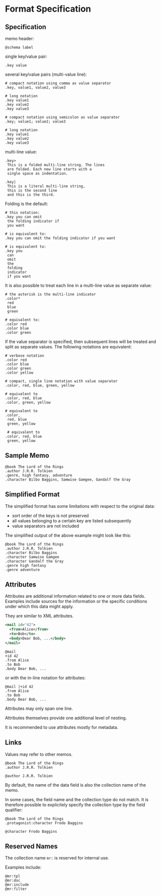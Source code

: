 # Format Specification

## Specification

memo header:

```
@schema label
```

single key/value pair:
```
.key value
```

several key/value pairs (multi-value line):

```
# compact notation using comma as value separator
.key, value1, value2, value3

# long notation
.key value1
.key value2
.key value3
```

```
# compact notation using semicolon as value separator
.key; value1; value2; value3

# long notation
.key value1
.key value2
.key value3
```

multi-line value:

```
.key>
 This is a folded multi-line string. The lines
 are folded. Each new line starts with a
 single space as indentation.

.key|
 This is a literal multi-line string,
 this is the second line
 and this is the third.
```

Folding is the default:

```
# this notation:
.key you can omit
 the folding indicator if
 you want

# is equivalent to:
.key you can omit the folding indicator if you want

# is equivalent to:
.key you
 can
 omit
 the
 folding
 indicator
 if you want
```

It is also possible to treat each line in a multi-line value as separate value:

```
# the asterisk is the multi-line indicator
.color*
 red
 blue
 green

# equivalent to:
.color red
.color blue
.color green
```

If the value separator is specified, then subsequent lines will be treated and split as separate values. The following notations are equivalent:

```
# verbose notation
.color red
.color blue
.color green
.color yellow

# compact, single line notation with value separator
.color, red, blue, green, yellow

# equivalent to
.color, red, blue
.color, green, yellow

# equivalent to
.color,
 red, blue
 green, yellow

 # equivalent to
.color, red, blue
 green, yellow
```

## Sample Memo

```
@book The Lord of the Rings
.author J.R.R. Tolkien
.genre, high fantasy, adventure
.character Bilbo Baggins, Samwise Gamgee, Gandalf the Gray
```

## Simplified Format

The simplified format has some limitations with respect to the original data:
- sort order of the keys is not preserved
- all values belonging to a certain key are listed subsequently
- value separators are not included

The simplified output of the above example might look like this:

```
@book The Lord of the Rings
.author J.R.R. Tolkien
.character Bilbo Baggins
.character Samwise Gamgee
.character Gandalf the Gray
.genre high fantasy
.genre adventure
```

## Attributes

Attributes are additional information related to one or more data fields. Examples include sources for the information or the specific conditions under which this data might apply.

They are similar to XML attributes.

```xml
<mail id="42">
  <from>Alice</from>
  <to>Bob</to>
  <body>Dear Bob, ...</body>
</mail>
```

```
@mail
+id 42
.from Alice
.to Bob
.body Dear Bob, ...
```

or with the in-line notation for attributes:

```
@mail |+id 42
.from Alice
.to Bob
.body Dear Bob, ...
```

Attributes may only span one line.

Attributes themselves provide one additional level of nesting.

It is recommended to use attributes mostly for metadata.

## Links

Values may refer to other memos.

```
@book The Lord of the Rings
.author J.R.R. Tolkien

@author J.R.R. Tolkien
```

By default, the name of the data field is also the collection name of the memo.

In some cases, the field name and the collection type do not match. It is therefore possible to explicitely specify the collection type by the field qualifier:

```
@book The Lord of the Rings
.protagonist:character Frodo Baggins

@character Frodo Baggins
```



## Reserved Names

The collection name `mr:` is reserved for internal use.

Examples include:

```
@mr:tpl
@mr:doc
@mr:include
@mr:filter
```